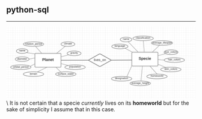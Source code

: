 ## python-sql 
---
![database ER diagram](./simple_csv.png)
\\ 
It is not certain that a specie *currently* lives on its **homeworld** but for the sake of simplicity I assume that in this case.
